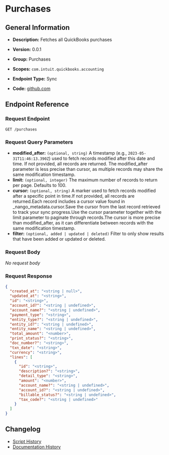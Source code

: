 <!-- BEGIN GENERATED CONTENT -->
# Purchases

## General Information

- **Description:** Fetches all QuickBooks purchases

- **Version:** 0.0.1
- **Group:** Purchases
- **Scopes:** `com.intuit.quickbooks.accounting`
- **Endpoint Type:** Sync
- **Code:** [github.com](https://github.com/NangoHQ/integration-templates/tree/main/integrations/quickbooks/syncs/purchases.ts)


## Endpoint Reference

### Request Endpoint

`GET /purchases`

### Request Query Parameters

- **modified_after:** `(optional, string)` A timestamp (e.g., `2023-05-31T11:46:13.390Z`) used to fetch records modified after this date and time. If not provided, all records are returned. The modified_after parameter is less precise than cursor, as multiple records may share the same modification timestamp.
- **limit:** `(optional, integer)` The maximum number of records to return per page. Defaults to 100.
- **cursor:** `(optional, string)` A marker used to fetch records modified after a specific point in time.If not provided, all records are returned.Each record includes a cursor value found in _nango_metadata.cursor.Save the cursor from the last record retrieved to track your sync progress.Use the cursor parameter together with the limit parameter to paginate through records.The cursor is more precise than modified_after, as it can differentiate between records with the same modification timestamp.
- **filter:** `(optional, added | updated | deleted)` Filter to only show results that have been added or updated or deleted.

### Request Body

_No request body_

### Request Response

```json
{
  "created_at": "<string | null>",
  "updated_at": "<string>",
  "id": "<string>",
  "account_id?": "<string | undefined>",
  "account_name?": "<string | undefined>",
  "payment_type": "<string>",
  "entity_type?": "<string | undefined>",
  "entity_id?": "<string | undefined>",
  "entity_name": "<string | undefined>",
  "total_amount": "<number>",
  "print_status?": "<string>",
  "doc_number?": "<string>",
  "txn_date": "<string>",
  "currency": "<string>",
  "lines": [
    {
      "id": "<string>",
      "description?": "<string>",
      "detail_type": "<string>",
      "amount": "<number>",
      "account_name?": "<string | undefined>",
      "account_id?": "<string | undefined>",
      "billable_status?": "<string | undefined>",
      "tax_code?": "<string | undefined>"
    }
  ]
}
```

## Changelog

- [Script History](https://github.com/NangoHQ/integration-templates/commits/main/integrations/quickbooks/syncs/purchases.ts)
- [Documentation History](https://github.com/NangoHQ/integration-templates/commits/main/integrations/quickbooks/syncs/purchases.md)

<!-- END  GENERATED CONTENT -->

